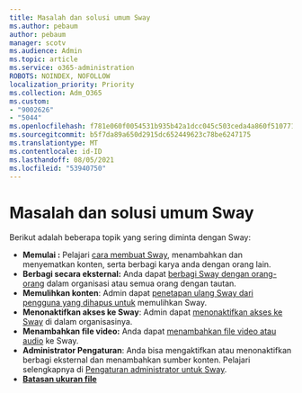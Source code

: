 ```yaml
---
title: Masalah dan solusi umum Sway
ms.author: pebaum
author: pebaum
manager: scotv
ms.audience: Admin
ms.topic: article
ms.service: o365-administration
ROBOTS: NOINDEX, NOFOLLOW
localization_priority: Priority
ms.collection: Adm_O365
ms.custom:
- "9002626"
- "5044"
ms.openlocfilehash: f781e060f0054531b935b42a1dcc045c503ceda4a860f510771e6cd01ec4f399
ms.sourcegitcommit: b5f7da89a650d2915dc652449623c78be6247175
ms.translationtype: MT
ms.contentlocale: id-ID
ms.lasthandoff: 08/05/2021
ms.locfileid: "53940750"
---
```

# <a name="sway-common-issues-and-solutions"></a>Masalah dan solusi umum Sway

Berikut adalah beberapa topik yang sering diminta dengan Sway:

- **Memulai :** Pelajari [cara membuat Sway](https://support.office.com/article/getting-started-with-sway-2076c468-63f4-4a89-ae5f-424796714a8a), menambahkan dan menyematkan konten, serta berbagi karya anda dengan orang lain.
- **Berbagi secara eksternal:** Anda dapat [berbagi Sway dengan orang-orang](https://support.microsoft.com/en-us/office/share-your-sway-1cf853b8-ef7e-46b0-b704-003e58d28998?ui=en-us&rs=en-us&ad=us) dalam organisasi atau semua orang dengan tautan.
- **Memulihkan konten**: Admin dapat [penetapan ulang Sway dari pengguna yang dihapus untuk](https://support.office.com/article/Reassign-Sways-from-a-deleted-user-account-Admin-Help-9580E618-3C3E-4D28-A6EF-74C00A997248) memulihkan Sway.
- **Menonaktifkan akses ke Sway**: Admin dapat [menonaktifkan akses ke Sway](https://docs.microsoft.com/office365/enterprise/powershell/disable-access-to-sway-with-office-365-powershell) di dalam organisasinya.
- **Menambahkan file video:** Anda dapat [menambahkan file video atau audio](https://support.office.com/article/Add-video-and-audio-files-into-Sway-d2f14842-e103-49c0-9da2-0fbcfcad381f) ke Sway.
- **Administrator Pengaturan**: Anda bisa mengaktifkan atau menonaktifkan berbagi eksternal dan menambahkan sumber konten. Pelajari selengkapnya di [Pengaturan administrator untuk Sway](https://support.office.com/article/Administrator-settings-for-Sway-d298e79b-b6ab-44c6-9239-aa312f5784d4).
- **[Batasan ukuran file](https://support.office.com/article/File-size-limits-in-Sway-4db21bc6-b42b-499f-9272-66e089db109f)**
